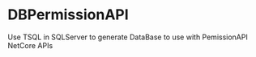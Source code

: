# DBPermissionAPI

Use TSQL in SQLServer to generate DataBase to use with PemissionAPI NetCore APIs
